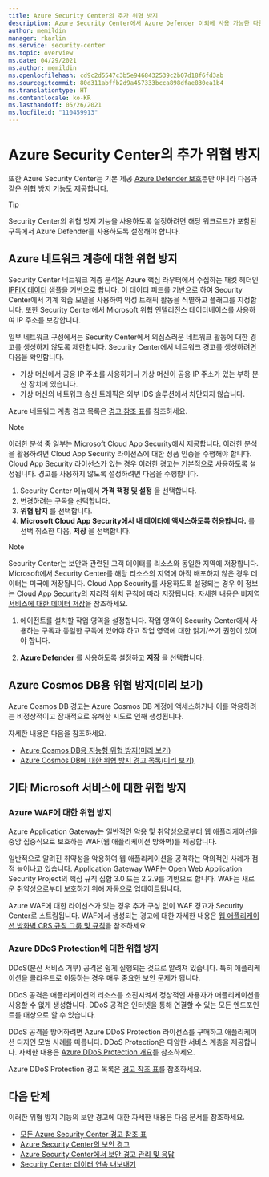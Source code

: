 ```yaml
---
title: Azure Security Center의 추가 위협 방지
description: Azure Security Center에서 Azure Defender 이외에 사용 가능한 다른 위협 방지에 대해 알아보기
author: memildin
manager: rkarlin
ms.service: security-center
ms.topic: overview
ms.date: 04/29/2021
ms.author: memildin
ms.openlocfilehash: cd9c2d5547c3b5e9468432539c2b07d18f6fd3ab
ms.sourcegitcommit: 80d311abffb2d9a457333bcca898dfae830ea1b4
ms.translationtype: HT
ms.contentlocale: ko-KR
ms.lasthandoff: 05/26/2021
ms.locfileid: "110459913"
---
```

# <a name="additional-threat-protections-in-azure-security-center"></a>Azure Security Center의 추가 위협 방지
또한 Azure Security Center는 기본 제공 [Azure Defender 보호](azure-defender.md)뿐만 아니라 다음과 같은 위협 방지 기능도 제공합니다.

> [!TIP]
> Security Center의 위협 방지 기능을 사용하도록 설정하려면 해당 워크로드가 포함된 구독에서 Azure Defender를 사용하도록 설정해야 합니다.

## <a name="threat-protection-for-azure-network-layer"></a>Azure 네트워크 계층에 대한 위협 방지 <a name="network-layer"></a>
Security Center 네트워크 계층 분석은 Azure 핵심 라우터에서 수집하는 패킷 헤더인 [IPFIX 데이터](https://en.wikipedia.org/wiki/IP_Flow_Information_Export) 샘플을 기반으로 합니다. 이 데이터 피드를 기반으로 하여 Security Center에서 기계 학습 모델을 사용하여 악성 트래픽 활동을 식별하고 플래그를 지정합니다. 또한 Security Center에서 Microsoft 위협 인텔리전스 데이터베이스를 사용하여 IP 주소를 보강합니다.

일부 네트워크 구성에서는 Security Center에서 의심스러운 네트워크 활동에 대한 경고를 생성하지 않도록 제한합니다. Security Center에서 네트워크 경고를 생성하려면 다음을 확인합니다.
- 가상 머신에서 공용 IP 주소를 사용하거나 가상 머신이 공용 IP 주소가 있는 부하 분산 장치에 있습니다.
- 가상 머신의 네트워크 송신 트래픽은 외부 IDS 솔루션에서 차단되지 않습니다.

Azure 네트워크 계층 경고 목록은 [경고 참조 표](alerts-reference.md#alerts-azurenetlayer)를 참조하세요.


>[!NOTE]
> 이러한 분석 중 일부는 Microsoft Cloud App Security에서 제공합니다. 이러한 분석을 활용하려면 Cloud App Security 라이선스에 대한 정품 인증을 수행해야 합니다. Cloud App Security 라이선스가 있는 경우 이러한 경고는 기본적으로 사용하도록 설정됩니다. 경고를 사용하지 않도록 설정하려면 다음을 수행합니다.
>
> 1. Security Center 메뉴에서 **가격 책정 및 설정** 을 선택합니다.
> 1. 변경하려는 구독을 선택합니다.
> 1. **위협 탐지** 를 선택합니다.
> 1. **Microsoft Cloud App Security에서 내 데이터에 액세스하도록 허용합니다.** 를 선택 취소한 다음, **저장** 을 선택합니다.


>[!NOTE]
> Security Center는 보안과 관련된 고객 데이터를 리소스와 동일한 지역에 저장합니다. Microsoft에서 Security Center를 해당 리소스의 지역에 아직 배포하지 않은 경우 데이터는 미국에 저장됩니다. Cloud App Security를 사용하도록 설정되는 경우 이 정보는 Cloud App Security의 지리적 위치 규칙에 따라 저장됩니다. 자세한 내용은 [비지역 서비스에 대한 데이터 저장](https://azuredatacentermap.azurewebsites.net/)을 참조하세요.

1. 에이전트를 설치할 작업 영역을 설정합니다. 작업 영역이 Security Center에서 사용하는 구독과 동일한 구독에 있어야 하고 작업 영역에 대한 읽기/쓰기 권한이 있어야 합니다.

1. **Azure Defender** 를 사용하도록 설정하고 **저장** 을 선택합니다.


## <a name="threat-protection-for-azure-cosmos-db-preview"></a>Azure Cosmos DB용 위협 방지(미리 보기)<a name="cosmos-db"></a>

Azure Cosmos DB 경고는 Azure Cosmos DB 계정에 액세스하거나 이를 악용하려는 비정상적이고 잠재적으로 유해한 시도로 인해 생성됩니다.

자세한 내용은 다음을 참조하세요.

* [Azure Cosmos DB용 지능형 위협 방지(미리 보기)](../cosmos-db/cosmos-db-advanced-threat-protection.md)
* [Azure Cosmos DB에 대한 위협 방지 경고 목록(미리 보기)](alerts-reference.md#alerts-azurecosmos)



## <a name="threat-protection-for-other-microsoft-services"></a>기타 Microsoft 서비스에 대한 위협 방지 <a name="alerts-other"></a>

### <a name="threat-protection-for-azure-waf"></a>Azure WAF에 대한 위협 방지 <a name="azure-waf"></a>

Azure Application Gateway는 일반적인 악용 및 취약성으로부터 웹 애플리케이션을 중앙 집중식으로 보호하는 WAF(웹 애플리케이션 방화벽)를 제공합니다.

일반적으로 알려진 취약성을 악용하여 웹 애플리케이션을 공격하는 악의적인 사례가 점점 늘어나고 있습니다. Application Gateway WAF는 Open Web Application Security Project의 핵심 규칙 집합 3.0 또는 2.2.9를 기반으로 합니다. WAF는 새로운 취약성으로부터 보호하기 위해 자동으로 업데이트됩니다. 

Azure WAF에 대한 라이선스가 있는 경우 추가 구성 없이 WAF 경고가 Security Center로 스트림됩니다. WAF에서 생성되는 경고에 대한 자세한 내용은 [웹 애플리케이션 방화벽 CRS 규칙 그룹 및 규칙](../web-application-firewall/ag/application-gateway-crs-rulegroups-rules.md?tabs=owasp31#crs911-31)을 참조하세요.


### <a name="threat-protection-for-azure-ddos-protection"></a>Azure DDoS Protection에 대한 위협 방지 <a name="azure-ddos"></a>

DDoS(분산 서비스 거부) 공격은 쉽게 실행되는 것으로 알려져 있습니다. 특히 애플리케이션을 클라우드로 이동하는 경우 매우 중요한 보안 문제가 됩니다. 

DDoS 공격은 애플리케이션의 리소스를 소진시켜서 정상적인 사용자가 애플리케이션을 사용할 수 없게 생성합니다. DDoS 공격은 인터넷을 통해 연결할 수 있는 모든 엔드포인트를 대상으로 할 수 있습니다.

DDoS 공격을 방어하려면 Azure DDoS Protection 라이선스를 구매하고 애플리케이션 디자인 모범 사례를 따릅니다. DDoS Protection은 다양한 서비스 계층을 제공합니다. 자세한 내용은 [Azure DDoS Protection 개요](../ddos-protection/ddos-protection-overview.md)를 참조하세요.

Azure DDoS Protection 경고 목록은 [경고 참조 표](alerts-reference.md#alerts-azureddos)를 참조하세요.


## <a name="next-steps"></a>다음 단계
이러한 위협 방지 기능의 보안 경고에 대한 자세한 내용은 다음 문서를 참조하세요.

* [모든 Azure Security Center 경고 참조 표](alerts-reference.md)
* [Azure Security Center의 보안 경고](security-center-alerts-overview.md)
* [Azure Security Center에서 보안 경고 관리 및 응답](security-center-managing-and-responding-alerts.md)
* [Security Center 데이터 연속 내보내기](continuous-export.md)
